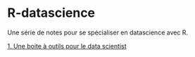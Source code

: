 # R-datascience

Une série de notes pour se spécialiser en datascience avec R. 


[1. Une boite à outils pour le data scientist](1.boite_a_outils.rmd)
